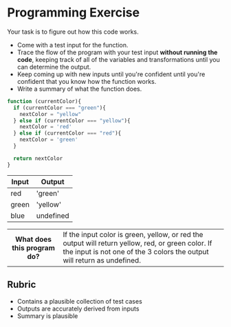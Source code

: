 # Programming Exercise

Your task is to figure out how this code works.

* Come with a test input for the function.
* Trace the flow of the program with your test input **without running the code**, keeping track of all of the variables and transformations until you can determine the output.
* Keep coming up with new inputs until you're confident until you're confident that you know how the function works.
* Write a summary of what the function does.

```js
function (currentColor){
  if (currentColor === "green"){
    nextColor = "yellow"
  } else if (currentColor === "yellow"){
    nextColor = 'red'
  } else if (currentColor === "red"){
    nextColor = 'green'
  }

  return nextColor
}
```

| Input | Output    |
| ----- | ----------|
| red   | 'green' |  
| green | 'yellow'| 
| blue  | undefined | 

<table>
  <tr>
    <th>What does this program do?</th>
    <td> If the input color is green, yellow, or red the output will return yellow, red, or green color. If the input is not one of the 3 colors the output will return as undefined.</td>
  </tr>
</table>

## Rubric

* Contains a plausible collection of test cases
* Outputs are accurately derived from inputs
* Summary is plausible
